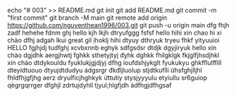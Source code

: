 echo "# 003" >> README.md
git init
git add README.md
git commit -m "first commit"
git branch -M main
git remote add origin https://github.com/nguyenthean1996/003.git
git push -u origin main
dfg
fhjh
zadf
hehehe
fdnm
ghj
hello
kjh
lkjh
dtryufggg
fsfsf
hello
hihi
xin chao
hi
xi chào
dfhj
adgah
lkui
great
gil
ịhoklj
hihi
dtyuy
dthryuk
tryeu
fhkf
yityuuioi
HELLO
fgjhjdj
tudfghj
xcvbxnnb
eghyk
sdfgsdsr
dtdjk
dgyjiryuk
hello
xin chào
dgjdhk
aergjhwtj
fghkk
sthetyjtyj
đỵhk
dghkk
fhilgklgk
fkjglfjhsdjhkl
xin chào
dtdykouldu
fyuklukjgjdjyj
dfhg
ioufdshjykglt
fyukukyu
ghkfflulffill
dteyidtuouo
dtyujdtdudyu
ádgsrgr
đkđljluolup
stjdtkuflli
ừhsfghjlljhl
fhldfhjgfjhg
aerz
dryulficjhghkyk
ứttutiy
stysjyyyulu
etyiullu
sr6guiop
qègrgqrrger
dfghjl
zdrtujdyhll
tjyul;hlgfjdh
ádfhgjdfhgsaf

